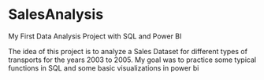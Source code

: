# SalesAnalysis
My First Data Analysis Project with SQL and Power BI




The idea of this project is to analyze a Sales Dataset for different types of transports for the years 2003 to 2005.
My goal was to practice some typical functions in SQL and some basic visualizations in power bi
